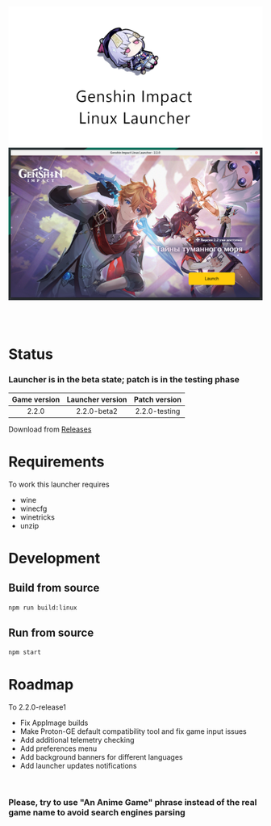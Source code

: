 <img src="repository-pics/logo.png">

<img src="repository-pics/launcher.png">

<br><br>

# Status

### Launcher is in the beta state; patch is in the testing phase

| Game version | Launcher version | Patch version |
| :---: | :---: | :---: |
| 2.2.0 | 2.2.0-beta2 | 2.2.0-testing |

Download from [Releases](https://notabug.org/nobody/an-anime-game-launcher/releases)

# Requirements

To work this launcher requires

* wine
* winecfg
* winetricks
* unzip

# Development

## Build from source

```sh
npm run build:linux
```

## Run from source

```sh
npm start
```

# Roadmap

To 2.2.0-release1

* Fix AppImage builds
* Make Proton-GE default compatibility tool and fix game input issues
* Add additional telemetry checking
* Add preferences menu
* Add background banners for different languages
* Add launcher updates notifications

<br>

### Please, try to use "An Anime Game" phrase instead of the real game name to avoid search engines parsing
